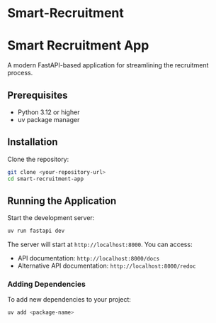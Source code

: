 # Smart-Recruitment
# Smart Recruitment App

A modern FastAPI-based application for streamlining the recruitment process.

## Prerequisites

- Python 3.12 or higher
- uv package manager 

## Installation

Clone the repository:
```bash
git clone <your-repository-url>
cd smart-recruitment-app
```

## Running the Application

Start the development server:
```bash
uv run fastapi dev
```

The server will start at `http://localhost:8000`. You can access:
- API documentation: `http://localhost:8000/docs`
- Alternative API documentation: `http://localhost:8000/redoc`

### Adding Dependencies

To add new dependencies to your project:
```bash
uv add <package-name>
```
